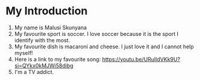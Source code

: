 # My Introduction

1.  My name is Malusi Skunyana
2.  My favourite sport is soccer. I love soccer because it is the sport I identify with the most.
3.  My favourite dish is macaroni and cheese. I just love it and I cannot help myself!
4.  Here is a link to my favourite song: https://youtu.be/URuIldVKk9U?si=QYkx0kMJWi58dibg
5.  I'm a TV addict.